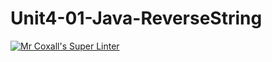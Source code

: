 # Unit4-01-Java-ReverseString
[![Mr Coxall's Super Linter](https://github.com/ICS4U-Programming-RemyS/Unit4-01-Java-ReverseString/workflows/Mr%20Coxall's%20Super%20Linter/badge.svg)](https://github.com/ICS4U-Programming-RemyS/Unit4-01-Java-ReverseString/actions/)
